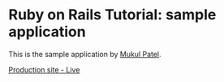 # Ruby on Rails Tutorial: sample application

This is the sample application by [Mukul Patel](https://github.com/Mukul215).

[Production site - Live](https://stark-headland-9093.herokuapp.com/)